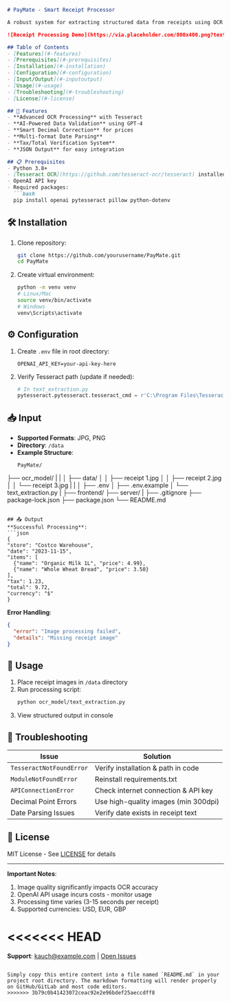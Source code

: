 ```markdown
# PayMate - Smart Receipt Processor

A robust system for extracting structured data from receipts using OCR and AI validation.

![Receipt Processing Demo](https://via.placeholder.com/800x400.png?text=Receipt+Processing+Demo)

## Table of Contents
- [Features](#-features)
- [Prerequisites](#-prerequisites)
- [Installation](#-installation)
- [Configuration](#-configuration)
- [Input/Output](#-inputoutput)
- [Usage](#-usage)
- [Troubleshooting](#-troubleshooting)
- [License](#-license)

## 📌 Features
- **Advanced OCR Processing** with Tesseract
- **AI-Powered Data Validation** using GPT-4
- **Smart Decimal Correction** for prices
- **Multi-format Date Parsing**
- **Tax/Total Verification System**
- **JSON Output** for easy integration

## 📋 Prerequisites
- Python 3.8+
- [Tesseract OCR](https://github.com/tesseract-ocr/tesseract) installed
- OpenAI API key
- Required packages:
  ```bash
  pip install openai pytesseract pillow python-dotenv
  ```

## 🛠 Installation
1. Clone repository:
   ```bash
   git clone https://github.com/yourusername/PayMate.git
   cd PayMate
   ```
2. Create virtual environment:
   ```bash
   python -m venv venv
   # Linux/Mac
   source venv/bin/activate
   # Windows
   venv\Scripts\activate
   ```

## ⚙ Configuration
1. Create `.env` file in root directory:
   ```env
   OPENAI_API_KEY=your-api-key-here
   ```
2. Verify Tesseract path (update if needed):
   ```python
   # In text_extraction.py
   pytesseract.pytesseract.tesseract_cmd = r'C:\Program Files\Tesseract-OCR\tesseract.exe'
   ```

## 📥 Input
- **Supported Formats**: JPG, PNG
- **Directory**: `/data`
- **Example Structure**:
  ```
  PayMate/
├── ocr_model/
| | 
│ ├── data/ 
│ │ ├── receipt 1.jpg 
│ │ ├── receipt 2.jpg 
│ │ └── receipt 3.jpg 
| |
│ ├── .env 
│ ├── .env.example 
│ └── text_extraction.py 
|
├── frontend/ 
├── server/ 
|
├── .gitignore 
├── package-lock.json 
├── package.json 
└── README.md 
  ```

## 📤 Output
**Successful Processing**:
```json
{
  "store": "Costco Warehouse",
  "date": "2023-11-15",
  "items": [
    {"name": "Organic Milk 1L", "price": 4.99},
    {"name": "Whole Wheat Bread", "price": 3.50}
  ],
  "tax": 1.23,
  "total": 9.72,
  "currency": "$"
}
```

**Error Handling**:
```json
{
  "error": "Image processing failed",
  "details": "Missing receipt image"
}
```

## 🚀 Usage
1. Place receipt images in `/data` directory
2. Run processing script:
   ```bash
   python ocr_model/text_extraction.py
   ```
3. View structured output in console

## 🐛 Troubleshooting

| Issue | Solution |
|-------|----------|
| `TesseractNotFoundError` | Verify installation & path in code |
| `ModuleNotFoundError` | Reinstall requirements.txt |
| `APIConnectionError` | Check internet connection & API key |
| Decimal Point Errors | Use high-quality images (min 300dpi) |
| Date Parsing Issues | Verify date exists in receipt text |

## 📜 License
MIT License - See [LICENSE](LICENSE) for details

---

**Important Notes**:
1. Image quality significantly impacts OCR accuracy
2. OpenAI API usage incurs costs - monitor usage
3. Processing time varies (3-15 seconds per receipt)
4. Supported currencies: USD, EUR, GBP

<<<<<<< HEAD
=======
**Support**: kauch@example.com | [Open Issues](https://github.com/yourusername/PayMate/issues)
```

Simply copy this entire content into a file named `README.md` in your project root directory. The markdown formatting will render properly on GitHub/GitLab and most code editors.
>>>>>>> 3b79c0b41423072ceac92e2e96bdef25aeccdff8
